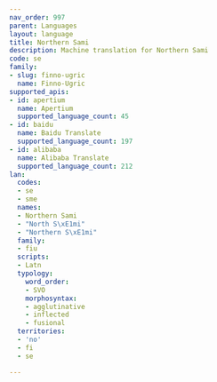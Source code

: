 ```yaml
---
nav_order: 997
parent: Languages
layout: language
title: Northern Sami
description: Machine translation for Northern Sami
code: se
family:
- slug: finno-ugric
  name: Finno-Ugric
supported_apis:
- id: apertium
  name: Apertium
  supported_language_count: 45
- id: baidu
  name: Baidu Translate
  supported_language_count: 197
- id: alibaba
  name: Alibaba Translate
  supported_language_count: 212
lan:
  codes:
  - se
  - sme
  names:
  - Northern Sami
  - "North S\xE1mi"
  - "Northern S\xE1mi"
  family:
  - fiu
  scripts:
  - Latn
  typology:
    word_order:
    - SVO
    morphosyntax:
    - agglutinative
    - inflected
    - fusional
  territories:
  - 'no'
  - fi
  - se

---
```


